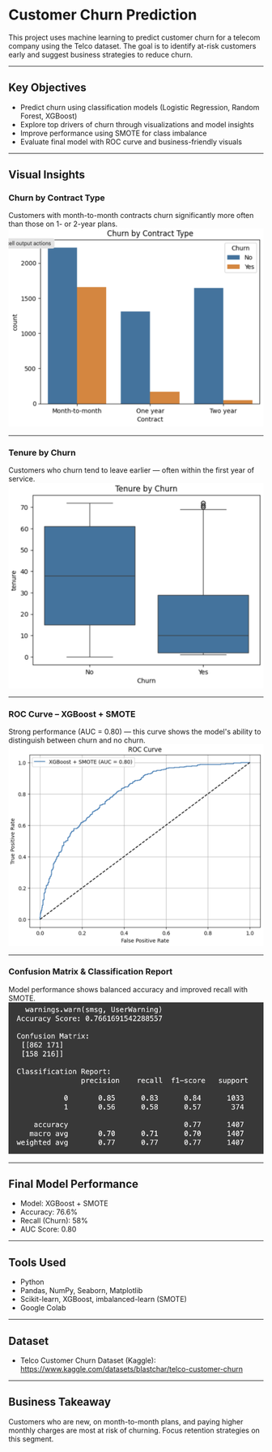 # Customer Churn Prediction

This project uses machine learning to predict customer churn for a telecom company using the Telco dataset. The goal is to identify at-risk customers early and suggest business strategies to reduce churn.

---

## Key Objectives
- Predict churn using classification models (Logistic Regression, Random Forest, XGBoost)
- Explore top drivers of churn through visualizations and model insights
- Improve performance using SMOTE for class imbalance
- Evaluate final model with ROC curve and business-friendly visuals

---

## Visual Insights

### Churn by Contract Type
Customers with month-to-month contracts churn significantly more often than those on 1- or 2-year plans.  
![Churn by Contract](Churn%20by%20Contract%20Type.png)

---

### Tenure by Churn
Customers who churn tend to leave earlier — often within the first year of service.  
![Tenure by Churn](Tenure%20by%20Churn.png)

---

### ROC Curve – XGBoost + SMOTE
Strong performance (AUC = 0.80) — this curve shows the model's ability to distinguish between churn and no churn.  
![ROC Curve](ROC%20Curve%20(XGBoost%20+%20SMOTE).png)

---

### Confusion Matrix & Classification Report
Model performance shows balanced accuracy and improved recall with SMOTE.  
![Classification Report](SXGBoost%20+%20SMOTE%20Confusion%20Matrix%20&%20Classification%20Report.png)

---

## Final Model Performance
- Model: XGBoost + SMOTE
- Accuracy: 76.6%
- Recall (Churn): 58%
- AUC Score: 0.80

---

## Tools Used
- Python
- Pandas, NumPy, Seaborn, Matplotlib
- Scikit-learn, XGBoost, imbalanced-learn (SMOTE)
- Google Colab

---

## Dataset
- Telco Customer Churn Dataset (Kaggle): https://www.kaggle.com/datasets/blastchar/telco-customer-churn

---

## Business Takeaway
Customers who are new, on month-to-month plans, and paying higher monthly charges are most at risk of churning. Focus retention strategies on this segment.
